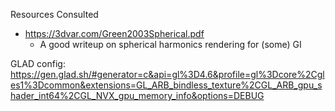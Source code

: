 Resources Consulted
 * https://3dvar.com/Green2003Spherical.pdf
    - A good writeup on spherical harmonics rendering for (some) GI


GLAD config:
https://gen.glad.sh/#generator=c&api=gl%3D4.6&profile=gl%3Dcore%2Cgles1%3Dcommon&extensions=GL_ARB_bindless_texture%2CGL_ARB_gpu_shader_int64%2CGL_NVX_gpu_memory_info&options=DEBUG